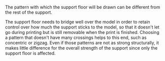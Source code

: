 The pattern with which the support floor will be drawn can be different from the rest of the support.

The support floor needs to bridge well over the model in order to retain control over how much the support sticks to the model, so that it doesn't let go during printing but is still removable when the print is finished. Choosing a pattern that doesn't have many crossings helps to this end, such as concentric or zigzag. Even if those patterns are not as strong structurally, it makes little difference for the overall strength of the support since only the support floor is affected.